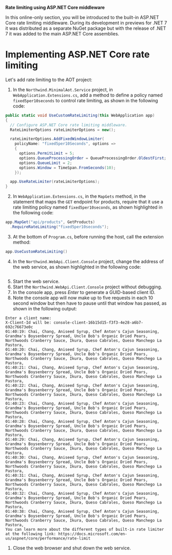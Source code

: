 **Rate limiting using ASP.NET Core middleware**

In this online-only section, you will be introduced to the built-in ASP.NET Core rate limiting middleware. During its development in previews for .NET 7 it was distributed as a separate NuGet package but with the release of .NET 7 it was added to the main ASP.NET Core assemblies.

# Implementing ASP.NET Core rate limiting

Let's add rate limiting to the AOT project:

1.	In the `Northwind.MinimalAot.Service` project, in `WebApplication.Extensions.cs`, add a method to define a policy named `fixed5per10seconds` to control rate limiting, as shown in the following code:
```cs
public static void UseCustomRateLimiting(this WebApplication app)
{
  // Configure ASP.NET Core rate limiting middleware.
  RateLimiterOptions rateLimiterOptions = new();

  rateLimiterOptions.AddFixedWindowLimiter(
    policyName: "fixed5per10Seconds", options =>
    {
      options.PermitLimit = 5;
      options.QueueProcessingOrder = QueueProcessingOrder.OldestFirst;
      options.QueueLimit = 2;
      options.Window = TimeSpan.FromSeconds(10);
    });

  app.UseRateLimiter(rateLimiterOptions);
}
```

2.	In `WebApplication.Extensions.cs`, in the `MapGets` method, in the statement that maps the `GET` endpoint for products, require that it use a rate limiting policy named `fixed5per10seconds`, as shown highlighted in the following code:
```cs
app.MapGet("api/products", GetProducts)
  .RequireRateLimiting("fixed5per10seconds");
```

3.	At the bottom of `Program.cs`, before running the host, call the extension method:
```cs
app.UseCustomRateLimiting()
```

4.  In the `Northwind.WebApi.Client.Console` project, change the address of the web service, as shown highlighted in the following code:
```cs

```

5.  Start the web service.
5.	Start the `Northwind.WebApi.Client.Console` project without debugging.
6.	In the console app, press *Enter* to generate a GUID-based client ID.
7.	Note the console app will now make up to five requests in each 10 second window but then have to pause until that window has passed, as shown in the following output:
```
Enter a client name:
X-Client-Id will be: console-client-16b15d15-f3f3-4e28-a6b7-692c76673e0c
01:40:19: Chai, Chang, Aniseed Syrup, Chef Anton's Cajun Seasoning, Grandma's Boysenberry Spread, Uncle Bob's Organic Dried Pears, Northwoods Cranberry Sauce, Ikura, Queso Cabrales, Queso Manchego La Pastora,
01:40:20: Chai, Chang, Aniseed Syrup, Chef Anton's Cajun Seasoning, Grandma's Boysenberry Spread, Uncle Bob's Organic Dried Pears, Northwoods Cranberry Sauce, Ikura, Queso Cabrales, Queso Manchego La Pastora,
01:40:21: Chai, Chang, Aniseed Syrup, Chef Anton's Cajun Seasoning, Grandma's Boysenberry Spread, Uncle Bob's Organic Dried Pears, Northwoods Cranberry Sauce, Ikura, Queso Cabrales, Queso Manchego La Pastora,
01:40:22: Chai, Chang, Aniseed Syrup, Chef Anton's Cajun Seasoning, Grandma's Boysenberry Spread, Uncle Bob's Organic Dried Pears, Northwoods Cranberry Sauce, Ikura, Queso Cabrales, Queso Manchego La Pastora,
01:40:23: Chai, Chang, Aniseed Syrup, Chef Anton's Cajun Seasoning, Grandma's Boysenberry Spread, Uncle Bob's Organic Dried Pears, Northwoods Cranberry Sauce, Ikura, Queso Cabrales, Queso Manchego La Pastora,
01:40:28: Chai, Chang, Aniseed Syrup, Chef Anton's Cajun Seasoning, Grandma's Boysenberry Spread, Uncle Bob's Organic Dried Pears, Northwoods Cranberry Sauce, Ikura, Queso Cabrales, Queso Manchego La Pastora,
01:40:29: Chai, Chang, Aniseed Syrup, Chef Anton's Cajun Seasoning, Grandma's Boysenberry Spread, Uncle Bob's Organic Dried Pears, Northwoods Cranberry Sauce, Ikura, Queso Cabrales, Queso Manchego La Pastora,
01:40:30: Chai, Chang, Aniseed Syrup, Chef Anton's Cajun Seasoning, Grandma's Boysenberry Spread, Uncle Bob's Organic Dried Pears, Northwoods Cranberry Sauce, Ikura, Queso Cabrales, Queso Manchego La Pastora,
01:40:31: Chai, Chang, Aniseed Syrup, Chef Anton's Cajun Seasoning, Grandma's Boysenberry Spread, Uncle Bob's Organic Dried Pears, Northwoods Cranberry Sauce, Ikura, Queso Cabrales, Queso Manchego La Pastora,
01:40:32: Chai, Chang, Aniseed Syrup, Chef Anton's Cajun Seasoning, Grandma's Boysenberry Spread, Uncle Bob's Organic Dried Pears, Northwoods Cranberry Sauce, Ikura, Queso Cabrales, Queso Manchego La Pastora,
01:40:38: Chai, Chang, Aniseed Syrup, Chef Anton's Cajun Seasoning, Grandma's Boysenberry Spread, Uncle Bob's Organic Dried Pears, Northwoods Cranberry Sauce, Ikura, Queso Cabrales, Queso Manchego La Pastora,
You can learn more about the different types of built-in rate limiter at the following link: https://docs.microsoft.com/en-us/aspnet/core/performance/rate-limit
```

1. Close the web browser and shut down the web service. 
 